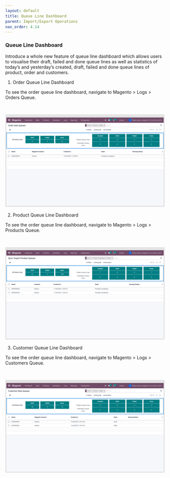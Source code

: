 ```yaml
---
layout: default
title: Queue Line Dashboard
parent: Import/Export Operations
nav_order: 4.14
---
```


### Queue Line Dashboard



Introduce a whole new feature of queue line dashboard which allows users to visualise their draft, failed and done queue lines as well as statistics of today’s and yesterday’s created, draft, failed and done queue lines of product, order and customers.


1. Order Queue Line Dashboard


To see the order queue line dashboard, navigate to Magento > Logs > Orders Queue.


 


![](./images/4-14-1.png)


2. Product Queue Line Dashboard


To see the order queue line dashboard, navigate to Magento > Logs > Products Queue.


 


![](./images/4-14-2.png)


3. Customer Queue Line Dashboard


To see the order queue line dashboard, navigate to Magento > Logs > Customers Queue.


 


![](./images/4-14-3.png)



